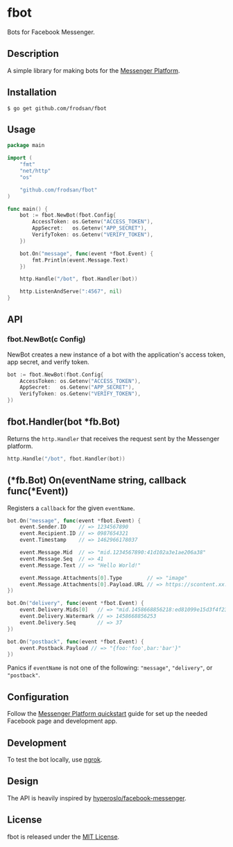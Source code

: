 fbot
====

Bots for Facebook Messenger.

Description
-----------

A simple library for making bots for the [Messenger Platform].

Installation
------------

```
$ go get github.com/frodsan/fbot
```

Usage
-----

```go
package main

import (
	"fmt"
	"net/http"
	"os"

	"github.com/frodsan/fbot"
)

func main() {
	bot := fbot.NewBot(fbot.Config{
		AccessToken: os.Getenv("ACCESS_TOKEN"),
		AppSecret:   os.Getenv("APP_SECRET"),
		VerifyToken: os.Getenv("VERIFY_TOKEN"),
	})

	bot.On("message", func(event *fbot.Event) {
		fmt.Println(event.Message.Text)
	})

	http.Handle("/bot", fbot.Handler(bot))

	http.ListenAndServe(":4567", nil)
}
```

API
---

### fbot.NewBot(c Config)

NewBot creates a new instance of a bot with the application's access token,
app secret, and verify token.

```go
bot := fbot.NewBot(fbot.Config{
	AccessToken: os.Getenv("ACCESS_TOKEN"),
	AppSecret:   os.Getenv("APP_SECRET"),
	VerifyToken: os.Getenv("VERIFY_TOKEN"),
})
```

## fbot.Handler(bot *fb.Bot)

Returns the `http.Handler` that receives the request sent by the Messenger platform.

```go
http.Handle("/bot", fbot.Handler(bot))
```

## (\*fb.Bot) On(eventName string, callback func(\*Event))

Registers a `callback` for the given `eventName`.

```go
bot.On("message", func(event *fbot.Event) {
	event.Sender.ID    // => 1234567890
	event.Recipient.ID // => 0987654321
	event.Timestamp    // => 1462966178037

	event.Message.Mid  // => "mid.1234567890:41d102a3e1ae206a38"
	event.Message.Seq  // => 41
	event.Message.Text // => "Hello World!"

	event.Message.Attachments[0].Type        // => "image"
	event.Message.Attachments[0].Payload.URL // => https://scontent.xx.fbcdn.net/v/t34.0-12/...
})

bot.On("delivery", func(event *fbot.Event) {
	event.Delivery.Mids[0]   // => "mid.1458668856218:ed81099e15d3f4f233"
	event.Delivery.Watermark // => 1458668856253
	event.Delivery.Seq       // => 37
})

bot.On("postback", func(event *fbot.Event) {
	event.Postback.Payload // => "{foo:'foo',bar:'bar'}"
})
```

Panics if `eventName` is not one of the following: `"message"`, `"delivery"`, or `"postback"`.

Configuration
-------------

Follow the [Messenger Platform quickstart] guide for set up the needed Facebook page and development app.

Development
-----------

To test the bot locally, use [ngrok].

Design
------

The API is heavily inspired by [hyperoslo/facebook-messenger].

License
-------

fbot is released under the [MIT License].

[hyperoslo/facebook-messenger]: https://github.com/hyperoslo/facebook-messenger
[Messenger Platform]: https://developers.facebook.com/docs/messenger-platform
[Messenger Platform quickstart]: https://developers.facebook.com/docs/messenger-platform/quickstart
[MIT License]: http://opensource.org/licenses/MIT
[ngrok]: https://ngrok.com/
